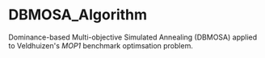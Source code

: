 # DBMOSA_Algorithm

Dominance-based Multi-objective Simulated Annealing (DBMOSA) applied to Veldhuizen's *MOP1* benchmark optimsation problem.
